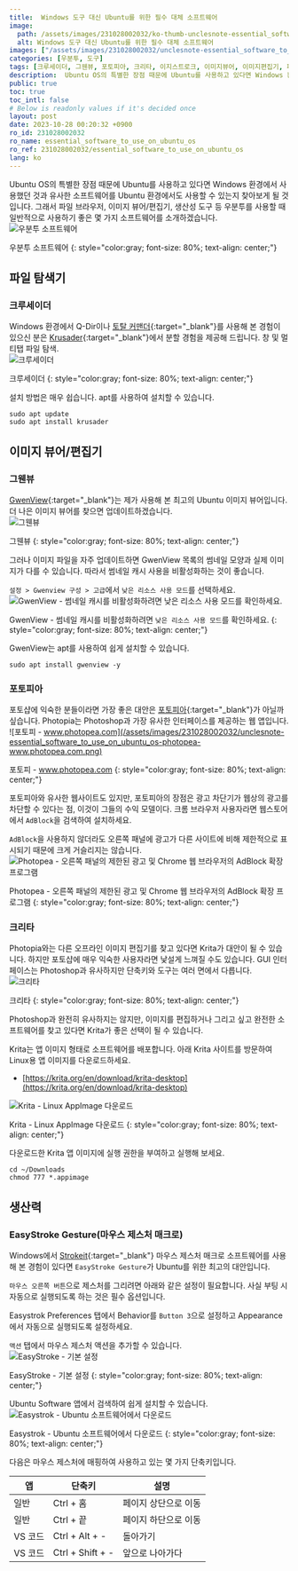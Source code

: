```yaml
---
title:  Windows 도구 대신 Ubuntu를 위한 필수 대체 소프트웨어
image:
  path: /assets/images/231028002032/ko-thumb-unclesnote-essential_software_to_use_on_ubuntu_os.png
  alt: Windows 도구 대신 Ubuntu를 위한 필수 대체 소프트웨어
images: ["/assets/images/231028002032/unclesnote-essential_software_to_use_on_ubuntu_os-ubuntu_softwares.svg", "/assets/images/231028002032/unclesnote-essential_software_to_use_on_ubuntu_os-krusader.png", "/assets/images/231028002032/unclesnote-essential_software_to_use_on_ubuntu_os-gwenview.png", "/assets/images/231028002032/unclesnote-essential_software_to_use_on_ubuntu_os-gwenview-check_low_resource_usage_mode_for_disabling_thumbnail_cache.png", "/assets/images/231028002032/unclesnote-essential_software_to_use_on_ubuntu_os-photopea-www.photopea.com.png", "/assets/images/231028002032/unclesnote-essential_software_to_use_on_ubuntu_os-photopea-limited_ads_on_right_panel_and_adblock_extension_on_the_chrome_web_browser.png", "/assets/images/231028002032/unclesnote-essential_software_to_use_on_ubuntu_os-krita.png", "/assets/images/231028002032/unclesnote-essential_software_to_use_on_ubuntu_os-krita-download_linux_appimage.png", "/assets/images/231028002032/unclesnote-essential_software_to_use_on_ubuntu_os-easystroke-preferences.png", "/assets/images/231028002032/unclesnote-essential_software_to_use_on_ubuntu_os-easystroke-download_in_ubuntu_software.png"]
categories: [우분투, 도구]
tags: [크루세이더, 그웬뷰, 포토피아, 크리타, 이지스트로크, 이미지뷰어, 이미지편집기, 파일탐색기, 마우스매크로, 우분투, 도구]
description:  Ubuntu OS의 특별한 장점 때문에 Ubuntu를 사용하고 있다면 Windows 환경에서 사용했던 것과 유사한 소프트웨어를 Ubuntu 환경에서도 사용할 수 있는지 찾아보게 될 것입니다. 그래서 파일 브라우저, 이미지 뷰어/편집기, 생산성 도구 등 우분투를 사용할 때 일반적으로 사용하기 좋은 몇 가지 소프트웨어를 소개하겠습니다.
public: true
toc: true
toc_intl: false
# Below is readonly values if it's decided once
layout: post
date: 2023-10-28 00:20:32 +0900
ro_id: 231028002032
ro_name: essential_software_to_use_on_ubuntu_os
ro_ref: 231028002032/essential_software_to_use_on_ubuntu_os
lang: ko
---
```

Ubuntu OS의 특별한 장점 때문에 Ubuntu를 사용하고 있다면 Windows 환경에서 사용했던 것과 유사한 소프트웨어를 Ubuntu 환경에서도 사용할 수 있는지 찾아보게 될 것입니다. 그래서 파일 브라우저, 이미지 뷰어/편집기, 생산성 도구 등 우분투를 사용할 때 일반적으로 사용하기 좋은 몇 가지 소프트웨어를 소개하겠습니다.  
![우분투 소프트웨어](/assets/images/231028002032/unclesnote-essential_software_to_use_on_ubuntu_os-ubuntu_softwares.svg)  

우분투 소프트웨어
{: style="color:gray; font-size: 80%; text-align: center;"}

## 파일 탐색기
### 크루세이더
Windows 환경에서 Q-Dir이나 [토탈 커맨더](https://www.ghisler.com/download.htm){:target="_blank"}를 사용해 본 경험이 있으신 분은 [Krusader](https://krusader.org){:target="_blank"}에서 분할 경험을 제공해 드립니다. 창 및 멀티탭 파일 탐색.  
![크루세이더](/assets/images/231028002032/unclesnote-essential_software_to_use_on_ubuntu_os-krusader.png)  

크루세이더
{: style="color:gray; font-size: 80%; text-align: center;"}

설치 방법은 매우 쉽습니다. apt를 사용하여 설치할 수 있습니다.  

```shell
sudo apt update
sudo apt install krusader
```
## 이미지 뷰어/편집기
### 그웬뷰
[GwenView](https://github.com/KDE/gwenview){:target="_blank"}는 제가 사용해 본 최고의 Ubuntu 이미지 뷰어입니다. 더 나은 이미지 뷰어를 찾으면 업데이트하겠습니다.  
![그웬뷰](/assets/images/231028002032/unclesnote-essential_software_to_use_on_ubuntu_os-gwenview.png)  

그웬뷰
{: style="color:gray; font-size: 80%; text-align: center;"}

그러나 이미지 파일을 자주 업데이트하면 GwenView 목록의 썸네일 모양과 실제 이미지가 다를 수 있습니다. 따라서 썸네일 캐시 사용을 비활성화하는 것이 좋습니다.  

`설정 > Gwenview 구성 > 고급`에서 `낮은 리소스 사용 모드`를 선택하세요.  
![GwenView - 썸네일 캐시를 비활성화하려면 `낮은 리소스 사용 모드`를 확인하세요.](/assets/images/231028002032/unclesnote-essential_software_to_use_on_ubuntu_os-gwenview-check_low_resource_usage_mode_for_disabling_thumbnail_cache.png)  

GwenView - 썸네일 캐시를 비활성화하려면 `낮은 리소스 사용 모드`를 확인하세요.
{: style="color:gray; font-size: 80%; text-align: center;"}

GwenView는 apt를 사용하여 쉽게 설치할 수 있습니다.  

```shell
sudo apt install gwenview -y
```
### 포토피아
포토샵에 익숙한 분들이라면 가장 좋은 대안은 [포토피아](https://www.photopea.com){:target="_blank"}가 아닐까 싶습니다. Photopia는 Photoshop과 가장 유사한 인터페이스를 제공하는 웹 앱입니다.  
![포토피 - www.photopea.com](/assets/images/231028002032/unclesnote-essential_software_to_use_on_ubuntu_os-photopea-www.photopea.com.png)  

포토피 - www.photopea.com
{: style="color:gray; font-size: 80%; text-align: center;"}

포토피아와 유사한 웹사이트도 있지만, 포토피아의 장점은 광고 차단기가 웹상의 광고를 차단할 수 있다는 점, 이것이 그들의 수익 모델이다. 크롬 브라우저 사용자라면 웹스토어에서 `AdBlock`을 검색하여 설치하세요.  

`AdBlock`을 사용하지 않더라도 오른쪽 패널에 광고가 다른 사이트에 비해 제한적으로 표시되기 때문에 크게 거슬리지는 않습니다.  
![Photopea - 오른쪽 패널의 제한된 광고 및 Chrome 웹 브라우저의 AdBlock 확장 프로그램](/assets/images/231028002032/unclesnote-essential_software_to_use_on_ubuntu_os-photopea-limited_ads_on_right_panel_and_adblock_extension_on_the_chrome_web_browser.png)  

Photopea - 오른쪽 패널의 제한된 광고 및 Chrome 웹 브라우저의 AdBlock 확장 프로그램
{: style="color:gray; font-size: 80%; text-align: center;"}

### 크리타
Photopia와는 다른 오프라인 이미지 편집기를 찾고 있다면 Krita가 대안이 될 수 있습니다. 하지만 포토샵에 매우 익숙한 사용자라면 낯설게 느껴질 수도 있습니다. GUI 인터페이스는 Photoshop과 유사하지만 단축키와 도구는 여러 면에서 다릅니다.  
![크리타](/assets/images/231028002032/unclesnote-essential_software_to_use_on_ubuntu_os-krita.png)  

크리타
{: style="color:gray; font-size: 80%; text-align: center;"}

Photoshop과 완전히 유사하지는 않지만, 이미지를 편집하거나 그리고 싶고 완전한 소프트웨어를 찾고 있다면 Krita가 좋은 선택이 될 수 있습니다.  

Krita는 앱 이미지 형태로 소프트웨어를 배포합니다. 아래 Krita 사이트를 방문하여 Linux용 앱 이미지를 다운로드하세요.  
- [https://krita.org/en/download/krita-desktop](https://krita.org/en/download/krita-desktop)

![Krita - Linux AppImage 다운로드](/assets/images/231028002032/unclesnote-essential_software_to_use_on_ubuntu_os-krita-download_linux_appimage.png)  

Krita - Linux AppImage 다운로드
{: style="color:gray; font-size: 80%; text-align: center;"}

다운로드한 Krita 앱 이미지에 실행 권한을 부여하고 실행해 보세요.  

```shell
cd ~/Downloads
chmod 777 *.appimage
```
## 생산력
### EasyStroke Gesture(마우스 제스처 매크로)
Windows에서 [Strokeit](https://www.tcbmi.com/strokeit){:target="_blank"} 마우스 제스처 매크로 소프트웨어를 사용해 본 경험이 있다면 `EasyStroke Gesture`가 Ubuntu를 위한 최고의 대안입니다.  

`마우스 오른쪽 버튼`으로 제스처를 그리려면 아래와 같은 설정이 필요합니다. 사실 부팅 시 자동으로 실행되도록 하는 것은 필수 옵션입니다.  

Easystrok Preferences 탭에서 Behavior를 `Button 3`으로 설정하고 Appearance에서 자동으로 실행되도록 설정하세요.  

`액션` 탭에서 마우스 제스처 액션을 추가할 수 있습니다.  
![EasyStroke - 기본 설정](/assets/images/231028002032/unclesnote-essential_software_to_use_on_ubuntu_os-easystroke-preferences.png)  

EasyStroke - 기본 설정
{: style="color:gray; font-size: 80%; text-align: center;"}

Ubuntu Software 앱에서 검색하여 쉽게 설치할 수 있습니다.  
![Easystrok - Ubuntu 소프트웨어에서 다운로드](/assets/images/231028002032/unclesnote-essential_software_to_use_on_ubuntu_os-easystroke-download_in_ubuntu_software.png)  

Easystrok - Ubuntu 소프트웨어에서 다운로드
{: style="color:gray; font-size: 80%; text-align: center;"}

다음은 마우스 제스처에 매핑하여 사용하고 있는 몇 가지 단축키입니다.  

|앱|단축키|설명|
| ------- | ---------------- | ----------------- |
|일반|Ctrl + 홈|페이지 상단으로 이동|
|일반|Ctrl + 끝|페이지 하단으로 이동|
|VS 코드|Ctrl + Alt + -|돌아가기|
|VS 코드|Ctrl + Shift + -|앞으로 나아가다|

